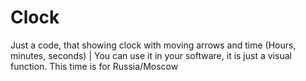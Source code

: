 # Clock
Just a code, that showing clock with moving arrows and time (Hours, minutes, seconds) | You can use it in your software, it is just a visual function. This time is for Russia/Moscow
